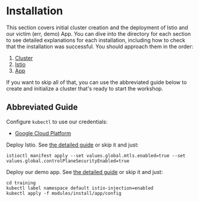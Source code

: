 # Installation

This section covers initial cluster creation and the deployment of Istio and our victim (err, demo) App. You can dive into the directory for each section to see detailed explanations for each installation, including how to check that the installation was successful. You should approach them in the order:

1. [Cluster](cluster/)
2. [Istio](istio/)
3. [App](app/)

If you want to skip all of that, you can use the abbreviated guide below to create and initialize a cluster that's ready to start the workshop.

## Abbreviated Guide

Configure `kubectl` to use our credentials:

- [Google Cloud Platform](cluster/gcp.md)

Deploy Istio. See [the detailed guide](istio/README.md) or skip it and just:

```shell
istioctl manifest apply --set values.global.mtls.enabled=true --set values.global.controlPlaneSecurityEnabled=true
```

Deploy our demo app. See [the detailed guide](app/README.md) or skip it and just:

```shell
cd training
kubectl label namespace default istio-injection=enabled
kubectl apply -f modules/install/app/config
```
